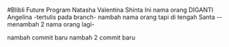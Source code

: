 #Blibli Future Program
Natasha Valentina
Shinta
Ini nama orang DIGANTI
Angelina -tertulis pada branch-
nambah nama orang tapi di tengah
Santa --menambah 2 nama orang lagi-

nambah commit baru
nambah 2 commit baru

